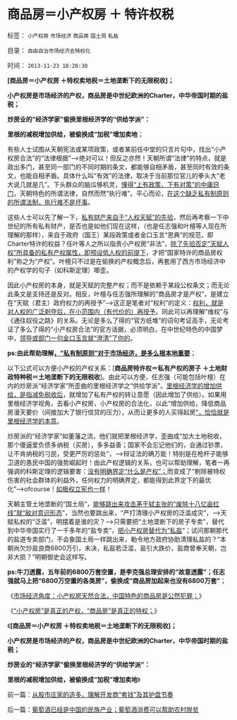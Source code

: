# 商品房＝小产权房&nbsp;＋&nbsp;特许权税

标签： `小产权房` `市场经济` `商品房` `国土局` `私盐` 

目录： `自由自治市场经济去特权化`

时间： `2013-11-23 18:20:30`

**[商品房＝小产权房 ＋特权卖地税＝土地垄断下的无限税收]；**

**小产权房是市场经济的产权，商品房是中世纪欧洲的Charter，中华帝国时期的盐税；**

**炒房业的“经济学家”偷换里根经济学的“供给学派”：**

**里根的减税增加供给，被偷换成“加税”增加卖地**；

有些人士试图从天朝宪法或某项政策，或者某前任中堂的只言片句中，找出“小产权房合法”的“法律根据”——>绝对可以！但反之亦然！天朝所谓“法律”的特点，就是政出多门，甚至同一部门的不同时期的条文，都能够自相矛盾，甚至同时有效的条文，也能自相矛盾。具体什么叫“有效”的法律，取决于当前那位官儿的拳头大“老大说几就是几”。下头群众的脑瓜够机灵，[懂得“上有政策，下有对策”的中庸窍门](../../../2012/3/2/中世纪Charter等级社会的阶级死亡次序排定.md)，天朝特色的所谓法律，自然而然“执行难”。平心而论，[在这个缺乏私有制原则的所谓法制，执行难不是坏事](../../../2013/10/12/合法性守恒解决了“法的渊源”，法学中的“唯名主义”误区.md)。

这些人士可以先了解一下，[私有财产来自于“人权天赋”的先验](../../../2013/7/23/传统哲学可以歪曲一切事实，将自然转型重新扭向传统体制；.md)，然后再考察一下中世纪的所有私有财产，是否也是如他们现在这样，（也是任志强和叶檀等人现在所理解的那样），来自于政府（国王）某段政策或者金口玉言“恩典”的规范，即Charter特许的权益？任叶等人之所以指责小产权房“非法”，[除了先验否定“天赋人权”所具备的私有产权属性，即预设低人权的前提下](../../../2011/10/23/占用了国家的土地，贪污了自已的生命.md)，才把“国家特许的商品房权利”称之为“产权”。叶檀只不过是在偷换的产权概念后，再套用了西方市场经济中的产权学的句子（如科斯定理）唧歪。

因此小产权房的本身，就是天赋的完整产权；而不是依赖于某段公权条文；而无论此条文是支持还是反对。相反，叶檀与任志强所理解的“商品房才是产权”，是建立在“天赋（君主）政府权力的再授予”——>这正是笔者对“权利”的定义：[权利，就是对人权的广泛剥夺后，在小范围内（有代价的）再授予](../../../2013/9/13/权利是广泛被剥夺后，重新授予少数人的权益.md)。同此可以再理解“维权”与《通往奴役之路》的关系。无论是多么了得的“官方纸堆”的词句考证高手，无论考证了多么了得的“小产权房合法”的官方话据，必须明白，在中世纪特色的中国梦中，[领导或部门一句金口玉言就“澄清”了你的](../../../2009/11/14/正义感也可以变得非常可怕.md)。

**ps:由此帮助理解[，“私有制原则”对于市场经济，是多么根本地重要](http://darthvad.blog.sohu.com/213507490.html)**；

以下公式可以方便小产权的产权关系：[**商品房特许权＝私有产权的房子 ＋土地财政特种税＝土地垄断下的无限税收**]。由此可以方便，任志强（可能包括叶檀）在内的炒房派“经济学家”所歪曲的里根经济学之“供给学派”。[里根经济学的增加供给，是指减免税收后](../../../2011/8/12/里根减税灭苏联.md)，就增加了私有产权的转让意愿（因此增加了供给）。如果用里根经济学视角，去看小产权房，小产权房的合法化，以此“增加供给，降低商品房漫天要价（间接加大了银行信贷的压力），从而让更多的人买得起房[”，恰恰就是里根经济学的本意](../../../2011/5/6/林肯的“人民”和伟大的罗纳德里根.md)。

炒房派的“经济学家”如董藩之流，他们就把里根经济学，歪曲成“加大土地税收，那个傻逼爱负债多纳税（买房），多多益善；国家不会忘记他们的，会通过钞票，让不肯纳税的刁民，受更严厉的惩处”，——>辩证法的确万能！特别是在枪杆子能够卫道的愚民中国的强势崛起时！由此产权逻辑的关系，也可以帮助理解，笔者一再强调的科斯定理的逻辑要害：[没有明确界定“什么是产权”；](../../../2013/9/23/科斯交易成本“最优化”的忽悠，此最优化，非彼最优化.md)而变成了“剔除被特权伤害的社会群体的利益外，任何权力的明确界定，都能得到此界定下的最优化”——>ofcourse！[如极权立宪也一样](../../../2013/11/11/社会契约论不是民主的启蒙，及现代民主的真正起点.md)！

天朝主管土地垄断的“国土局”，[能够跳出来攻击茅于轼主张的“废除十八亿亩红线”就“敌对意识形态](../../../2009/1/23/市场经济去特权化,市场是最强大的天然的平准工具.md)”，当然也要跳出来，“严打清理小产权房的泛滥成灾”，——>天赋私权的“泛滥”，明摆着是谁的灾？——>只需要把“土地垄断下的房子专卖”，替代到中华帝国实行了一千多年的“盐专卖”，[把小产权房替代为“私盐](../../../2013/2/25/限购是救炒房客！不要把自已炒成咸鱼！.md)”；试问那朝那代的盐道专卖部门，不会象国土局一样跳出来，勒令地方政府协助清理私盐的？“本朝尚欠炒盐良商6800万引，未决，私盐若泛滥，盐引大跌价，盐商曾奉天朝，岂非大损？”明朝御史会这样写。

**ps:牛刀透露，五年前的6800万套空置，是李克强总理安排的“故意透露”；任志强就马上把“6800万空置的各类房”，偷换成“商品房加起来也没有6800万套”**；

《[市场经济角度：小产权房天然合法，中国特色的商品房是公然犯罪；](../../../2013/11/21/任志强同志被小产权房剥去画皮，露出了官商真面目.md)》

《[“小产权房”是真正的产权，“商品房”是真正的特权；](../../../2013/11/22/“小产权房”是真正的产权，“商品房”是真正的特权.md)》

《**[商品房＝小产权房 ＋特权卖地税＝土地垄断下的无限税收]；**

**小产权房是市场经济的产权，商品房是中世纪欧洲的Charter，中华帝国时期的盐税；**

**炒房业的“经济学家”偷换里根经济学的“供给学派”：**

**里根的减税增加供给，被偷换成“加税”增加卖地**》



前一篇：[从股市庄家的造多，理解开发商“套钱”及其护盘节奏](../../../2013/11/23/从股市庄家的造多，理解开发商“套钱”及其护盘节奏.md)

后一篇：[葡萄酒已经是中国的民族产业；葡萄酒消费可以帮助农村脱贫](../../../2013/11/24/葡萄酒已经是中国的民族产业；葡萄酒消费可以帮助农村脱贫.md)